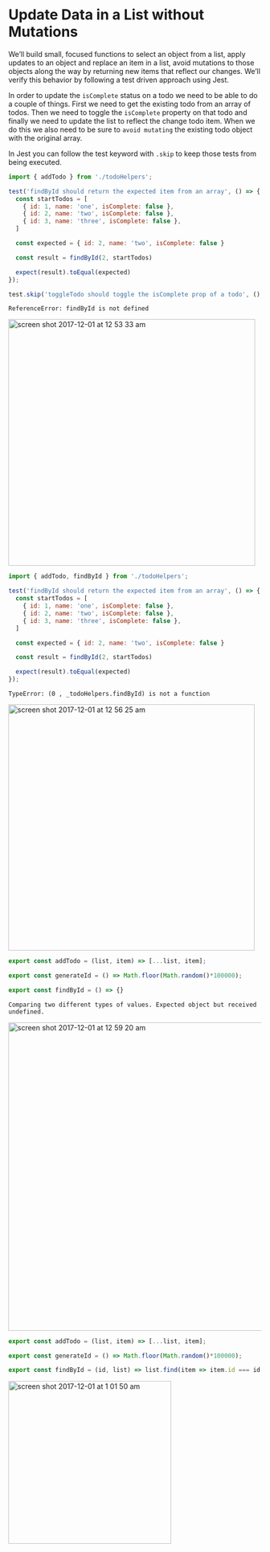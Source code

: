 # Update Data in a List without Mutations

We’ll build small, focused functions to select an object from a list, apply updates to an object and replace an item in a list, avoid mutations to those objects along the way by returning new items that reflect our changes. We’ll verify this behavior by following a test driven approach using Jest.

In order to update the `isComplete` status on a todo we need to be able to do a couple of things. First we need to get the existing todo from an array of todos. Then we need to toggle the `isComplete` property on that todo and finally we need to update the list to reflect the change todo item. When we do this we also need to be sure to `avoid mutating` the existing todo object with the original array.

In Jest you can follow the test keyword with `.skip` to keep those tests from being executed.

````javascript
import { addTodo } from './todoHelpers';

test('findById should return the expected item from an array', () => {
  const startTodos = [
    { id: 1, name: 'one', isComplete: false },
    { id: 2, name: 'two', isComplete: false },
    { id: 3, name: 'three', isComplete: false },
  ]

  const expected = { id: 2, name: 'two', isComplete: false }

  const result = findById(2, startTodos)

  expect(result).toEqual(expected)
});

test.skip('toggleTodo should toggle the isComplete prop of a todo', () => {});
````
`ReferenceError: findById is not defined`

<img width="491" alt="screen shot 2017-12-01 at 12 53 33 am" src="https://user-images.githubusercontent.com/5876481/33475130-20f47e48-d632-11e7-8808-a2747db6d02c.png">

```javascript
import { addTodo, findById } from './todoHelpers';

test('findById should return the expected item from an array', () => {
  const startTodos = [
    { id: 1, name: 'one', isComplete: false },
    { id: 2, name: 'two', isComplete: false },
    { id: 3, name: 'three', isComplete: false },
  ]

  const expected = { id: 2, name: 'two', isComplete: false }

  const result = findById(2, startTodos)

  expect(result).toEqual(expected)
});
```

`TypeError: (0 , _todoHelpers.findById) is not a function`

<img width="490" alt="screen shot 2017-12-01 at 12 56 25 am" src="https://user-images.githubusercontent.com/5876481/33475227-80ad4d74-d632-11e7-809b-8225897d992d.png">

```javascript
export const addTodo = (list, item) => [...list, item];

export const generateId = () => Math.floor(Math.random()*100000);

export const findById = () => {}
```

`Comparing two different types of values. Expected object but received undefined.`

<img width="614" alt="screen shot 2017-12-01 at 12 59 20 am" src="https://user-images.githubusercontent.com/5876481/33475335-e82cde38-d632-11e7-82cb-d72ffc884475.png">

```javascript
export const addTodo = (list, item) => [...list, item];

export const generateId = () => Math.floor(Math.random()*100000);

export const findById = (id, list) => list.find(item => item.id === id )
```

<img width="324" alt="screen shot 2017-12-01 at 1 01 50 am" src="https://user-images.githubusercontent.com/5876481/33475531-98b1c282-d633-11e7-8ebb-ed85f9924b03.png">

